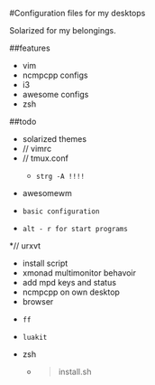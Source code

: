 #Configuration files for my desktops

Solarized for my belongings.

##features
* vim
* ncmpcpp configs
* i3
* awesome configs
* zsh

##todo
* solarized themes
* //	vimrc
* //	tmux.conf
  *		strg -A !!!!
*	awesomewm
  *		basic configuration
  *		alt - r for start programs
*//	urxvt
*	install script
*	xmonad multimonitor behavoir 
*	add mpd keys and status
*	ncmpcpp on own desktop
*	browser
  *		ff
  *		luakit
*	zsh
	* >install.sh 


